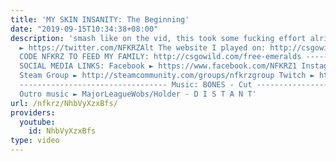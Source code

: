 ```yaml
---
title: 'MY SKIN INSANITY: The Beginning'
date: "2019-09-15T10:34:38+08:00"
description: 'smash like on the vid, this took some fucking effort alright Twitter
  ► https://twitter.com/NFKRZAlt The website I played on: http://csgowild.com USE
  CODE NFKRZ TO FEED MY FAMILY: http://csgowild.com/free-emeralds ---------------------------------
  SOCIAL MEDIA LINKS: Facebook ► https://www.facebook.com/NFKRZ1 Instagram ► https://instagram.com/roman_nfkrz/
  Steam Group ► http://steamcommunity.com/groups/nfkrzgroup Twitch ► http://www.twitch.tv/nfkrz
  --------------------------------- Music: BONES - Cut ---------------------------------
  Outro music ► MajorLeagueWobs/Holder - D I S T A N T'
url: /nfkrz/NhbVyXzxBfs/
providers:
  youtube:
    id: NhbVyXzxBfs
type: video
---
```

